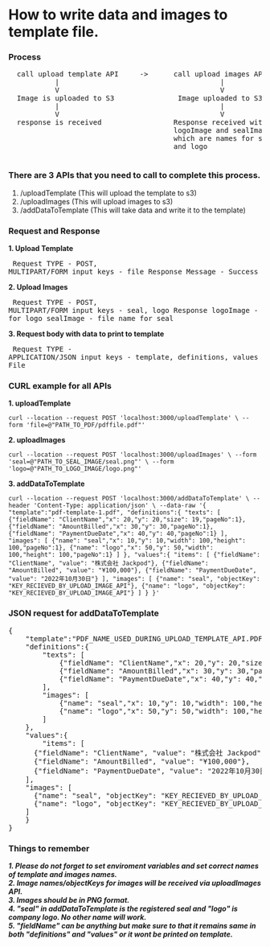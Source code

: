 # How to write data and images to template file.

### Process
<pre>
  call upload template API     ->      call upload images API    ->    call API to write data to template
           |                                      |                                   |
           V                                      V                                   V
  Image is uploaded to S3               Image uploaded to S3            send body according to the model
           |                                      |                                   |
           V                                      V                                   V
  response is received                 Response received with               Response with PFD file
                                       logoImage and sealImage
                                       which are names for seal
                                       and logo
 </pre>

### There are 3 APIs that you need to call to complete this process.
1. /uploadTemplate      (This will upload the template to s3)
2. /uploadImages        (This will upload images to s3)
3. /addDataToTemplate   (This will take data and write it to the template)


### Request and Response
**1. Upload Template**
          <pre>
          Request
                  TYPE          -     POST, MULTIPART/FORM
                  input keys    -     file
          Response
                  Message       -     Success
          </pre>
**2. Upload Images**
          <pre>
          Request
                  TYPE          -     POST, MULTIPART/FORM
                  input keys    -     seal, logo
          Response
                  logoImage     -     file name for logo
                  sealImage     -     file name for seal
          </pre>
 **3. Request body with data to print to template**
          <pre>
          Request
                  TYPE          -     APPLICATION/JSON
                  input keys    -     template, definitions, values
          Response
                  PDF File
          </pre>


### CURL example for all APIs
**1. uploadTemplate**

`
curl --location --request POST 'localhost:3000/uploadTemplate' \
--form 'file=@"PATH_TO_PDF/pdffile.pdf"'
`

**2. uploadImages**

`
curl --location --request POST 'localhost:3000/uploadImages' \
--form 'seal=@"PATH_TO_SEAL_IMAGE/seal.png"' \
--form 'logo=@"PATH_TO_LOGO_IMAGE/logo.png"'
`

**3. addDataToTemplate**

`
curl --location --request POST 'localhost:3000/addDataToTemplate' \
--header 'Content-Type: application/json' \
--data-raw '{
    "template":"pdf-template-1.pdf",
    "definitions":{
        "texts": [
            {"fieldName": "ClientName","x": 20,"y": 20,"size": 19,"pageNo":1},
            {"fieldName": "AmountBilled","x": 30,"y": 30,"pageNo":1},
            {"fieldName": "PaymentDueDate","x": 40,"y": 40,"pageNo":1}
        ],
        "images": [
            {"name": "seal","x": 10,"y": 10,"width": 100,"height": 100,"pageNo":1},
            {"name": "logo","x": 50,"y": 50,"width": 100,"height": 100,"pageNo":1}
        ]
    },
    "values":{
        "items": [
      {"fieldName": "ClientName", "value": "株式会社 Jackpod"},
      {"fieldName": "AmountBilled", "value": "¥100,000"},
      {"fieldName": "PaymentDueDate", "value": "2022年10月30日"}
    ],
    "images": [
      {"name": "seal", "objectKey": "KEY_RECIEVED_BY_UPLOAD_IMAGE_API"},
      {"name": "logo", "objectKey": "KEY_RECIEVED_BY_UPLOAD_IMAGE_API"}
    ]
    }
}'
`


### JSON request for addDataToTemplate
<pre>
{
    "template":"PDF_NAME_USED_DURING_UPLOAD_TEMPLATE_API.PDF",
    "definitions":{
        "texts": [
            {"fieldName": "ClientName","x": 20,"y": 20,"size": 19,"pageNo":1},
            {"fieldName": "AmountBilled","x": 30,"y": 30,"pageNo":1},
            {"fieldName": "PaymentDueDate","x": 40,"y": 40,"pageNo":1}
        ],
        "images": [
            {"name": "seal","x": 10,"y": 10,"width": 100,"height": 100,"pageNo":1},
            {"name": "logo","x": 50,"y": 50,"width": 100,"height": 100,"pageNo":1}
        ]
    },
    "values":{
        "items": [
      {"fieldName": "ClientName", "value": "株式会社 Jackpod"},
      {"fieldName": "AmountBilled", "value": "¥100,000"},
      {"fieldName": "PaymentDueDate", "value": "2022年10月30日"}
    ],
    "images": [
      {"name": "seal", "objectKey": "KEY_RECIEVED_BY_UPLOAD_IMAGE_API.png"},
      {"name": "logo", "objectKey": "KEY_RECIEVED_BY_UPLOAD_IMAGE_API.png"}
    ]
    }
}
</pre>

### **Things to remember**
__*1. Please do not forget to set enviroment variables and set correct names of template and images names.*__<br/>
__*2. Image names/objectKeys for images will be received via uploadImages API.*__<br/>
__*3. Images should be in PNG format.*__<br/>
__*4. "seal" in addDataToTemplate is the registered seal and "logo" is company logo. No other name will work.*__<br/>
__*5. "fieldName" can be anything but make sure to that it remains same in both "definitions" and "values" or it wont be printed on template.*__

